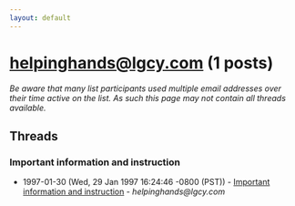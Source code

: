 ```yaml
---
layout: default
---
```


# helpinghands@lgcy.com (1 posts)

_Be aware that many list participants used multiple email addresses over their time active on the list. As such this page may not contain all threads available._

## Threads

### Important information and instruction
+ 1997-01-30 (Wed, 29 Jan 1997 16:24:46 -0800 (PST)) - [Important information and instruction](/archive/1997/01/e0262554d2a658e99503e6f89fc9b765dae2353be4464ec931a97c094692a6ab) - _helpinghands@lgcy.com_

